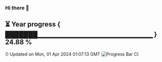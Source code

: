 ### Hi there 👋
⏳ Year progress { ███████▁▁▁▁▁▁▁▁▁▁▁▁▁▁▁▁▁▁▁▁▁▁▁ } 24.88 %
---
⏰ Updated on Mon, 01 Apr 2024 01:07:13 GMT
![Progress Bar CI](https://github.com/liununu/liununu/workflows/Progress%20Bar%20CI/badge.svg)
